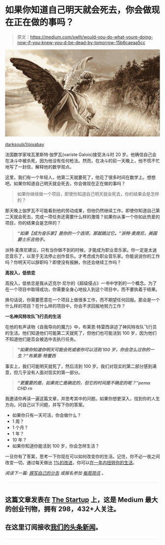# 如果你知道自己明天就会死去，你会做现在正在做的事吗？

> 原文：<https://medium.com/swlh/would-you-do-what-youre-doing-now-if-you-knew-you-d-be-dead-by-tomorrow-15b6caeaa5cc>

![](img/d5259cf7caf1abb1c96beaa27deb2d29.png)

[darksouls1/pixabay](https://pixabay.com/en/angel-dark-dark-angel-gothic-goth-2665661/)

法国数学家埃瓦里斯特·伽罗瓦(variste Galois)接受决斗时 20 岁。他确信自己会在决斗中被杀死，因为他没有任何枪法。然而，在决斗的前一天晚上，他不慌不忙地写了一封信，解释他的数学观点。

这里，我们有一个年轻人，他第二天就要死了，他花了很多时间在数学上。想想吧。如果你知道自己明天就会死去，你会做现在正在做的事吗？

> 如果你继续做一个项目，即使你知道自己明天就会死去，你的结果会是怎样的？

那天晚上伽罗瓦不可能看到他的劳动成果，但他仍然继续工作。即使你知道自己第二天就会死去，完成一项任务还需要什么样的激情？如果你从事一个你如此热爱的项目，你的结果会是怎样的？

> ***“如果【成为音乐家】是你的一个选项，那就跳过它。”派特·麦席尼，美国爵士乐吉他手。***

派特·麦席尼建议，只有当你做不到的时候，才能成为职业音乐家。你一定是太迷恋音乐了，以至于无法停止创作音乐。才考虑成为职业音乐家。你能说说你的工作吗？你明天可以辞职吗？即使没有报酬，你还会继续工作吗？

**高投入，低依恋**

高投入，低依恋是我从迈克尔·尼尔的《超级侵占》一书中学到的一个概念。为了在一个项目中取得成功，你需要全身心地投入到这个项目中，而不要执着于结果。

换句话说，你需要愿意在一个项目上做很多工作，而不期望任何回报。那会是一个什么样的项目？在什么样的项目中，你会不求回报地努力工作？

**一名神风特攻队飞行员的生活**

在他的有声读物《自我导向的魔力》中，布莱恩·特雷西讲述了神风特攻队飞行员的生活。他们知道他们可能第二天就死了，但他们也可能活到 100 岁，因为他们不知道他们是否会被选中去执行任务。

> ***“如果你知道你明天可能会死或者你可以活到 100 岁，你会怎么过你的一生？”布莱恩·特雷西***

事实上，我们可能明天就死了，然后活到 100 岁。我们对现实的第二部分感到满意，但几乎没有人面对现实的第一部分。

> ***“更重要的是，如果死亡是确定的，但它的时间是不确定的呢？”pema CHD rn***

我邀请你再读一遍这篇文章，并思考其中的问题。如果你想更深入，找到你的人生方向，问自己以下问题，并写下你的答案。

*   如果你只有一天可活，你会做什么？
*   1 周？
*   1 个月？
*   1 年？
*   10 年？
*   如果你知道你能活到 100 岁，你会怎样生活？

一旦你有了答案，思考一下你现在可以如何改变你的生活。记住，你不必一夜之间改变一切。通过每天做出 [1%的改进](https://ideavisionaction.com/personal-development/how-to-improve-your-life-38x-in-a-year/)，你可以[在一年内扭转你的生活](https://ideavisionaction.com/personal-development/one-habit-that-can-turn-around-your-life/)。

*阅读下一篇:* [*撰写自己的讣告*](https://ideavisionaction.com/personal-development/write-your-own-obituary/) *或报名参加* [*每周简讯*](https://ideavisionaction.com/email-newsletter/) *。*

![](img/731acf26f5d44fdc58d99a6388fe935d.png)

## 这篇文章发表在 [The Startup](https://medium.com/swlh) 上，这是 Medium 最大的创业刊物，拥有 298，432+人关注。

## 在这里订阅接收[我们的头条新闻](http://growthsupply.com/the-startup-newsletter/)。

![](img/731acf26f5d44fdc58d99a6388fe935d.png)